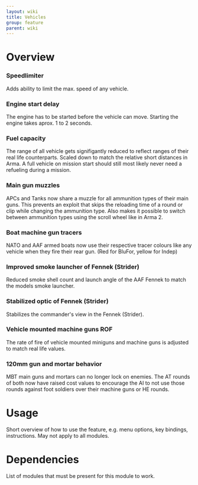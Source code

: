 ```yaml
---
layout: wiki
title: Vehicles
group: feature
parent: wiki
---
```


# Overview

### Speedlimiter
Adds ability to limit the max. speed of any vehicle.

### Engine start delay
The engine has to be started before the vehicle can move. Starting the engine takes aprox. 1 to 2 seconds.

### Fuel capacity
The range of all vehicle gets signifigantly reduced to reflect ranges of their real life counterparts. Scaled down to match the relative short distances in Arma. A full vehicle on mission start should still most likely never need a refueling during a mission.

### Main gun muzzles
APCs and Tanks now share a muzzle for all ammunition types of their main guns. This prevents an exploit that skips the reloading time of a round or clip while changing the ammunition type. Also makes it possible to switch between ammunition types using the scroll wheel like in Arma 2.

### Boat machine gun tracers
NATO and AAF armed boats now use their respective tracer colours like any vehicle when they fire their rear gun. (Red for BluFor, yellow for Indep)

### Improved smoke launcher of Fennek (Strider)
Reduced smoke shell count and launch angle of the AAF Fennek to match the models smoke launcher.

### Stabilized optic of Fennek (Strider)
Stabilizes the commander's view in the Fennek (Strider).

### Vehicle mounted machine guns ROF
The rate of fire of vehicle mounted miniguns and machine guns is adjusted to match real life values.

### 120mm gun and mortar behavior
MBT main guns and mortars can no longer lock on enemies. The AT rounds of both now have raised cost values to encourage the AI to not use those rounds against foot soldiers over their machine guns or HE rounds.


# Usage

Short overview of how to use the feature, e.g. menu options, key bindings, 
instructions. May not apply to all modules.


# Dependencies

List of modules that must be present for this module to work.
